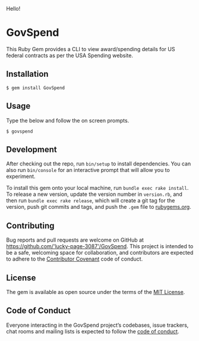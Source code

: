 Hello!

# GovSpend

This Ruby Gem provides a CLI to view award/spending details for US federal contracts as per the USA Spending website.

## Installation

    $ gem install GovSpend

## Usage

Type the below and follow the on screen prompts.

    $ govspend

## Development

After checking out the repo, run `bin/setup` to install dependencies. You can also run `bin/console` for an interactive prompt that will allow you to experiment.

To install this gem onto your local machine, run `bundle exec rake install`. To release a new version, update the version number in `version.rb`, and then run `bundle exec rake release`, which will create a git tag for the version, push git commits and tags, and push the `.gem` file to [rubygems.org](https://rubygems.org).

## Contributing

Bug reports and pull requests are welcome on GitHub at https://github.com/'lucky-page-3087'/GovSpend. This project is intended to be a safe, welcoming space for collaboration, and contributors are expected to adhere to the [Contributor Covenant](http://contributor-covenant.org) code of conduct.

## License

The gem is available as open source under the terms of the [MIT License](https://opensource.org/licenses/MIT).

## Code of Conduct

Everyone interacting in the GovSpend project’s codebases, issue trackers, chat rooms and mailing lists is expected to follow the [code of conduct](https://github.com/'lucky-page-3087'/GovSpend/blob/master/CODE_OF_CONDUCT.md).
